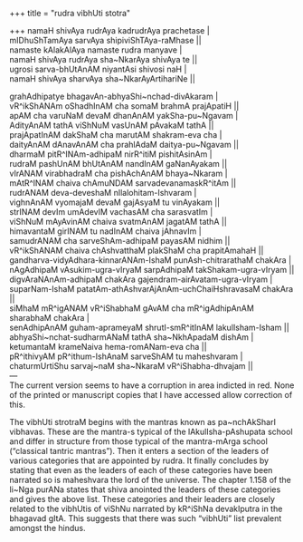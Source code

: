 +++
title = "rudra vibhUti stotra"

+++
namaH shivAya rudrAya kadrudrAya prachetase |  
mIDhuShTamAya sarvAya shipiviShTAya-raMhase ||  
namaste kAlakAlAya namaste rudra manyave |  
namaH shivAya rudrAya sha\~NkarAya shivAya te ||  
ugrosi sarva-bhUtAnAM niyantAsi shivosi naH |  
namaH shivAya sharvAya sha\~NkarAyArtihariNe ||

grahAdhipatye bhagavAn-abhyaShi\~nchad-divAkaram |  
vR^ikShANAm oShadhInAM cha somaM brahmA prajApatiH ||  
apAM cha varuNaM devaM dhanAnAM yakSha-pu\~Ngavam |  
AdityAnAM tathA viShNuM vasUnAM pAvakaM tathA ||  
prajApatInAM dakShaM cha marutAM shakram-eva cha |  
daityAnAM dAnavAnAM cha prahlAdaM daitya-pu\~Ngavam ||  
dharmaM pitR^INAm-adhipaM nirR^itiM pishitAsinAm |  
rudraM pashUnAM bhUtAnAM nandInAM gaNanAyakam ||  
vIrANAM virabhadraM cha pishAchAnAM bhaya\~Nkaram |  
mAtR^INAM chaiva chAmuNDAM sarvadevanamaskR^itAm ||  
rudrANAM deva-deveshaM nIlalohitam-Ishvaram |  
vighnAnAM vyomajaM devaM gajAsyaM tu vinAyakam ||  
strINAM devIm umAdevIM vachasAM cha sarasvatIm |  
viShNuM mAyAvinAM chaiva svatmAnAM jagatAM tathA ||  
himavantaM girINAM tu nadInAM chaiva jAhnavIm |  
samudrANAM cha sarveShAm-adhipaM payasAM nidhim ||  
vR^ikShANAM chaiva chAshvatthaM plakShaM cha prapitAmahaH ||  
gandharva-vidyAdhara-kinnarANAm-IshaM punAsh-chitrarathaM chakAra |  
nAgAdhipaM vAsukim-ugra-vIryaM sarpAdhipaM takShakam-ugra-vIryam ||  
digvAraNAnAm-adhipaM chakAra gajendram-airAvatam-ugra-vIryam |  
suparNam-IshaM patatAm-athAshvarAjAnAm-uchChaiHshravasaM chakAra ||  
siMhaM mR^igANAM vR^iShabhaM gAvAM cha mR^igAdhipAnAM sharabhaM chakAra
|  
senAdhipAnAM guham-aprameyaM shrutI-smR^itInAM lakulIsham-Isham ||  
abhyaShi\~nchat-sudharmANaM tathA sha\~NkhApadaM dishAm |  
ketumantaM krameNaiva hema-romANam-eva cha ||  
pR^ithivyAM pR^ithum-IshAnaM sarveShAM tu maheshvaram |  
chaturmUrtiShu sarvaj\~naM sha\~NkaraM vR^iShabha-dhvajam ||  
—  
The current version seems to have a corruption in area indicted in red.
None of the printed or manuscript copies that I have accessed allow
correction of this.

The vibhUti strotraM begins with the mantras known as pa\~nchAkSharI
vibhavas. These are the mantra-s typical of the lAkulIsha-pAshupata
school and differ in structure from those typical of the mantra-mArga
school (“classical tantric mantras”). Then it enters a section of the
leaders of various categories that are appointed by rudra. It finally
concludes by stating that even as the leaders of each of these
categories have been narrated so is maheshvara the lord of the universe.
The chapter 1.158 of the li\~Nga purANa states that shiva anointed the
leaders of these categories and gives the above list. These categories
and their leaders are closely related to the vibhUtis of viShNu narrated
by kR^iShNa devakIputra in the bhagavad gItA. This suggests that there
was such “vibhUti” list prevalent amongst the hindus.
